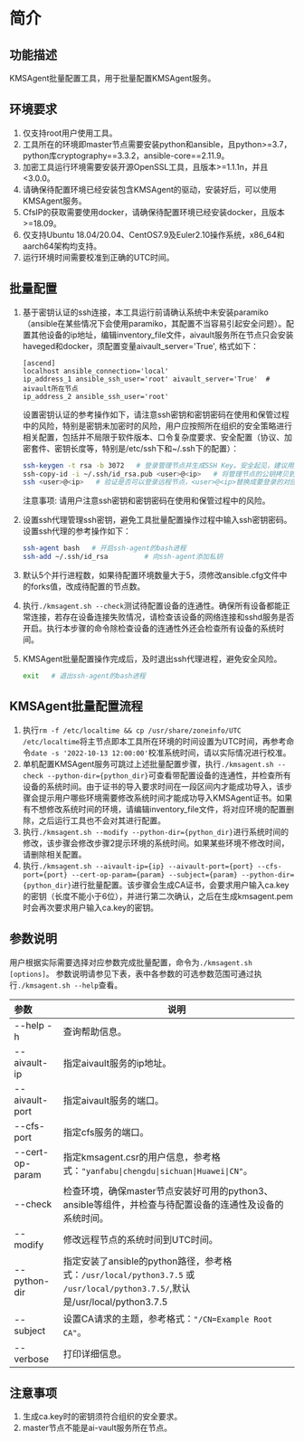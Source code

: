 # 简介
## 功能描述
KMSAgent批量配置工具，用于批量配置KMSAgent服务。
## 环境要求
1. 仅支持root用户使用工具。
2. 工具所在的环境即master节点需要安装python和ansible，且python>=3.7，python库cryptography==3.3.2，ansible-core==2.11.9。
3. 加密工具运行环境需要安装开源OpenSSL工具，且版本>=1.1.1n，并且<3.0.0。
4. 请确保待配置环境已经安装包含KMSAgent的驱动，安装好后，可以使用KMSAgent服务。
5. CfsIP的获取需要使用docker，请确保待配置环境已经安装docker，且版本>=18.09。
6. 仅支持Ubuntu 18.04/20.04、CentOS7.9及Euler2.10操作系统，x86_64和aarch64架构均支持。
7. 运行环境时间需要校准到正确的UTC时间。
## 批量配置
1. 基于密钥认证的ssh连接，本工具运行前请确认系统中未安装paramiko（ansible在某些情况下会使用paramiko，其配置不当容易引起安全问题）。配置其他设备的ip地址，编辑inventory_file文件，aivault服务所在节点只会安装haveged和docker，须配置变量aivault_server='True', 格式如下：

   ```
   [ascend]
   localhost ansible_connection='local'
   ip_address_1 ansible_ssh_user='root' aivault_server='True'  # aivault所在节点
   ip_address_2 ansible_ssh_user='root'
   ```

   设置密钥认证的参考操作如下，请注意ssh密钥和密钥密码在使用和保管过程中的风险，特别是密钥未加密时的风险，用户应按照所在组织的安全策略进行相关配置，包括并不局限于软件版本、口令复杂度要求、安全配置（协议、加密套件、密钥长度等，特别是/etc/ssh下和~/.ssh下的配置）：
   ```bash
   ssh-keygen -t rsa -b 3072   # 登录管理节点并生成SSH Key。安全起见，建议用户到"Enter passphrase"步骤时输入密钥密码，且符合密码复杂度要求。建议执行这条命令前先将umask设置为0077，执行完后再恢复原来umask值。
   ssh-copy-id -i ~/.ssh/id_rsa.pub <user>@<ip>   # 将管理节点的公钥拷贝到所有节点的机器上，<user>@<ip>替换成要拷贝到的对应节点的账户和ip。
   ssh <user>@<ip>   # 验证是否可以登录远程节点，<user>@<ip>替换成要登录的对应节点的账户和ip。验证登录OK后执行`exit`命令退出该ssh连接。
   ```

   注意事项: 请用户注意ssh密钥和密钥密码在使用和保管过程中的风险。

2. 设置ssh代理管理ssh密钥，避免工具批量配置操作过程中输入ssh密钥密码。设置ssh代理的参考操作如下：
   ```bash
   ssh-agent bash   # 开启ssh-agent的bash进程
   ssh-add ~/.ssh/id_rsa         # 向ssh-agent添加私钥
   ```

3. 默认5个并行进程数，如果待配置环境数量大于5，须修改ansible.cfg文件中的forks值，改成待配置的节点数。
4. 执行`./kmsagent.sh --check`测试待配置设备的连通性。确保所有设备都能正常连接，若存在设备连接失败情况，请检查该设备的网络连接和sshd服务是否开启。执行本步骤的命令除检查设备的连通性外还会检查所有设备的系统时间。
5. KMSAgent批量配置操作完成后，及时退出ssh代理进程，避免安全风险。
   ```bash
   exit   # 退出ssh-agent的bash进程
   ```
## KMSAgent批量配置流程
1. 执行`rm -f /etc/localtime && cp /usr/share/zoneinfo/UTC /etc/localtime`将主节点即本工具所在环境的时间设置为UTC时间，再参考命令`date -s '2022-10-13 12:00:00'`校准系统时间，请以实际情况进行校准。
2. 单机配置KMSAgent服务可跳过上述批量配置步骤，执行`./kmsagent.sh --check --python-dir={python_dir}`可查看带配置设备的连通性，并检查所有设备的系统时间。由于证书的导入要求时间在一段区间内才能成功导入，该步骤会提示用户哪些环境需要修改系统时间才能成功导入KMSAgent证书。如果有不想修改系统时间的环境，请编辑inventory_file文件，将对应环境的配置删除，之后运行工具也不会对其进行配置。
3. 执行`./kmsagent.sh --modify --python-dir={python_dir}`进行系统时间的修改，该步骤会修改步骤2提示环境的系统时间。如果某些环境不修改时间，请删除相关配置。
4. 执行`./kmsagent.sh --aivault-ip={ip} --aivault-port={port} --cfs-port={port} --cert-op-param={param} --subject={param} --python-dir={python_dir}`进行批量配置。该步骤会生成CA证书，会要求用户输入ca.key的密钥（长度不能小于6位），并进行第二次确认，之后在生成kmsagent.pem时会再次要求用户输入ca.key的密钥。

## 参数说明

用户根据实际需要选择对应参数完成批量配置，命令为`./kmsagent.sh [options]`。
参数说明请参见下表，表中各参数的可选参数范围可通过执行`./kmsagent.sh --help`查看。

| 参数            | 说明                                                                                                                        |
| :-------------- | --------------------------------------------------------------------------------------------------------------------------- |
| --help  -h      | 查询帮助信息。                                                                                                              |
| --aivault-ip    | 指定aivault服务的ip地址。                                                                                                   |
| --aivault-port  | 指定aivault服务的端口。                                                                                                     |
| --cfs-port      | 指定cfs服务的端口。                                                                                                         |
| --cert-op-param | 指定kmsagent.csr的用户信息，参考格式：`"yanfabu\|chengdu\|sichuan\|Huawei\|CN"`。                                           |
| --check         | 检查环境，确保master节点安装好可用的python3、ansible等组件，并检查与待配置设备的连通性及设备的系统时间。                        |
| --modify        | 修改远程节点的系统时间到UTC时间。                                                                                           |
| --python-dir    | 指定安装了ansible的python路径，参考格式：`/usr/local/python3.7.5` 或 `/usr/local/python3.7.5/`,默认是/usr/local/python3.7.5 |
| --subject       | 设置CA请求的主题，参考格式：`"/CN=Example Root CA"`。                                                                       |
| --verbose       | 打印详细信息。                                                                                                              |

## 注意事项
1. 生成ca.key时的密钥须符合组织的安全要求。
2. master节点不能是ai-vault服务所在节点。

